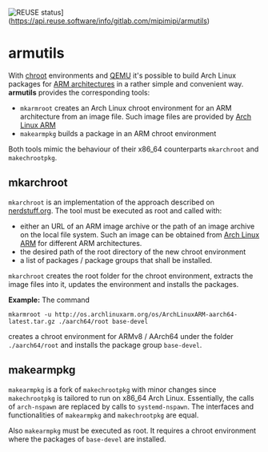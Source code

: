 ![REUSE status](https://api.reuse.software/badge/gitlab.com/mipimipi/armutils)](https://api.reuse.software/info/gitlab.com/mipimipi/armutils)
# armutils

With [chroot](https://wiki.archlinux.org/index.php/Chroot) environments and [QEMU](https://wiki.archlinux.org/index.php/QEMU) it's possible to build Arch Linux packages for [ARM architectures](https://en.wikipedia.org/wiki/ARM_architecture) in a rather simple and convenient way. **armutils** provides the corresponding tools:

* `mkarmroot` creates an Arch Linux chroot environment for an ARM architecture from an image file. Such image files are provided by [Arch Linux ARM](https://archlinuxarm.org)
* `makearmpkg` builds a package in an ARM chroot environment

Both tools mimic the behaviour of their x86_64 counterparts `mkarchroot` and `makechrootpkg`.

## mkarchroot

`mkarchroot` is an implementation of the approach described on [nerdstuff.org](https://nerdstuff.org/posts/2020/2020-003_simplest_way_to_create_an_arm_chroot/). The tool must be executed as root and called with:

* either an URL of an ARM image archive or the path of an image archive on the local file system. Such an image can be obtained from [Arch Linux ARM](https://archlinuxarm.org) for different ARM architectures.
* the desired path of the root directory of the new chroot environment
* a list of packages / package groups that shall be installed.

`mkarchroot` creates the root folder for the chroot environment, extracts the image files into it, updates the environment and installs the packages.

**Example:** The command

    mkarmroot -u http://os.archlinuxarm.org/os/ArchLinuxARM-aarch64-latest.tar.gz ./aarch64/root base-devel

creates a chroot environment for ARMv8 / AArch64 under the folder `./aarch64/root` and installs the package group `base-devel`.

## makearmpkg

`makearmpkg` is a fork of `makechrootpkg` with minor changes since `makechrootpkg` is tailored to run on x86_64 Arch Linux. Essentially, the calls of `arch-nspawn` are replaced by calls to `systemd-nspawn`. The interfaces and functionalities of `makearmpkg` and `makechrootpkg` are equal.

Also `makearmpkg` must be executed as root. It requires a chroot environment where the packages of `base-devel` are installed.
